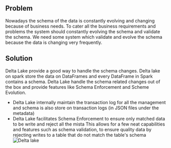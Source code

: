
## Problem
Nowadays the schema of the data is constantly evolving and changing because of business needs. To cater all the business requirements and problems the system should constantly evolving the schema and validate the schema. We need some system which validate and evolve the schema because the data is changing very frequently.

## Solution
Delta Lake provide a good way to handle the schema changes. Delta lake on spark store the data on DataFrames and every DataFrame in Spark contains a schema. Delta Lake handle the schema related changes out of the box and provide features like Schema Enforcement and Scheme Evolution.

 - Delta Lake internally maintain the transaction log for all the management and schema is also store on transaction logs (in JSON files under the metadata)
 - Delta Lake facilitates Schema Enforcement to ensure only matched data to be write and reject all the mista
This allows for a few neat capabilities and features such as schema validation, to ensure quality data by rejecting writes to a table that do not match the table's schema
![Delta lake](https://github.com/gurditsingh/blog/blob/gh-pages/_screenshots/dl_ep3.jpg?raw=true)

<!--stackedit_data:
eyJoaXN0b3J5IjpbLTE0NzQzODU2NjQsLTE2NDMyNjE2NDMsLT
E5MjgwMDc0ODksNzQ3MDU5MDc5LDY3MTUyODUxNSwtNjkxODE3
ODQ0LDEyNTUxMDg2LC0zMDIyMTM1NjksLTY2NzUxODUwMywtMT
Y3MDI4NTM3MiwyMDk1OTQ3NTc4LDEyNjAwMTIyMjMsMTI1MDU1
Njg1MCw2MTk4NjI1OTIsLTE3NTc0MjM0NDYsLTE4MTcyMTk0LD
IxMTQyMTU1OTQsMTA0NjYyMTQsLTEzMDU1MjM1NjcsLTE0NTk5
Mjc1NzVdfQ==
-->